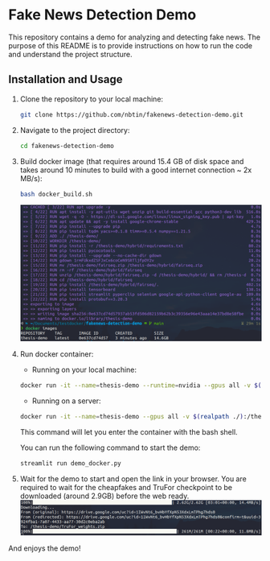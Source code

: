 # Fake News Detection Demo

This repository contains a demo for analyzing and detecting fake news. The purpose of this README is to provide instructions on how to run the code and understand the project structure.

## Installation and Usage

1. Clone the repository to your local machine:

    ```bash
    git clone https://github.com/nbtin/fakenews-detection-demo.git
    ```

2. Navigate to the project directory:

    ```bash
    cd fakenews-detection-demo
    ```

3. Build docker image (that requires around 15.4 GB of disk space and takes around 10 minutes to build with a good internet connection ~ 2x MB/s):

    ```bash
    bash docker_build.sh
    ```
    <img src="assets/build_dockerimage.png">

4. Run docker container:
    - Running on your local machine:
    
    ```bash
    docker run -it --name=thesis-demo --runtime=nvidia --gpus all -v $(realpath ./):/thesis-demo/ thesis-demo bash
    
    ```
    - Running on a server:
    
    ```bash
    docker run -it --name=thesis-demo --gpus all -v $(realpath ./):/thesis-demo/ thesis-demo bash
    ```
    This command will let you enter the container with the bash shell. 
    
    You can run the following command to start the demo:
    
    ```bash
    streamlit run demo_docker.py
    ```

5. Wait for the demo to start and open the link in your browser. You are required to wait for the cheapfakes and TruFor checkpoint to be downloaded (around 2.9GB) before the web ready.
    <img src="assets/download_checkpoints.png">


And enjoys the demo!